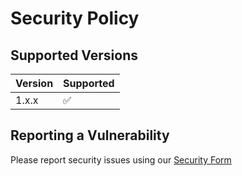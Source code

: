 # Security Policy

## Supported Versions

| Version | Supported          |
| ------- | ------------------ |
| 1.x.x   | :white_check_mark: |


## Reporting a Vulnerability

Please report security issues using our [Security Form](https://intelops.ai/opensource-security-reporting-form/)
